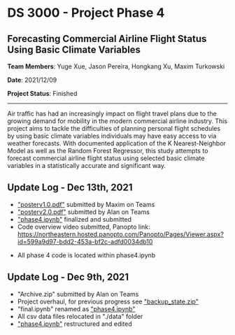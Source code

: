 # DS 3000 - Project Phase 4

## Forecasting Commercial Airline Flight Status Using Basic Climate Variables

**Team Members**: Yuge Xue, Jason Pereira, Hongkang Xu, Maxim Turkowski

**Date**: 2021/12/09

**Project Status**: Finished

---

Air traffic has had an increasingly impact on flight travel plans due to the growing demand for mobility in the modern commercial airline industry. This project aims to tackle the difficulties of planning personal flight schedules by using basic climate variables individuals may have easy access to via weather forecasts. With documented application of the K Nearest-Neighbor Model as well as the Random Forest Regressor, this study attempts to forecast commercial airline flight status using selected basic climate variables in a statistically accurate and significant way.

## Update Log - Dec 13th, 2021
- ["posterv1.0.pdf"](posterv1.0.pdf) submitted by Maxim on Teams
- ["posterv2.0.pdf"](posterv2.0.pdf) submitted by Alan on Teams
- ["phase4.ipynb"](phase4.ipynb) finalized and submitted
- Code overview video submitted, Panopto link: https://northeastern.hosted.panopto.com/Panopto/Pages/Viewer.aspx?id=599a9d97-bdd2-453a-bf2c-adfd0034db10

* All phase 4 code is located within phase4.ipynb

## Update Log - Dec 9th, 2021
- "Archive.zip" submitted by Alan on Teams 
- Project overhaul, for previous progress see ["backup_state.zip"](backup_state.zip)
- "final.ipynb" renamed as ["phase4.ipynb"](phase4.ipynb)
- All csv data files relocated in "./data" folder
- ["phase4.ipynb"](phase4.ipynb) restructured and edited
